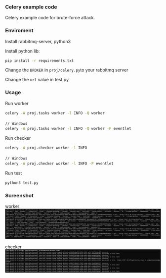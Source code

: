 ### Celery example code
Celery example code for brute-force attack.

### Enviroment
Install rabbitmq-server, python3

Install python lib:
``` bash
pip install -r requirements.txt
```

Change the ```BROKER``` in ```proj/celery.py```to your rabbitmq server



Change the ```url``` value in test.py


### Usage
Run worker
``` bash
celery -A proj.tasks worker -l INFO -Q worker

// Windows
celery -A proj.tasks worker -l INFO -Q worker -P eventlet
```


Run checker
``` bash
celery -A proj.checker worker -l INFO

// Windows
celery -A proj.checker worker -l INFO -P eventlet
```

Run test
``` bash
python3 test.py
```


### Screenshot

worker
![image](https://github.com/how-chtsec/celery_example/blob/main/screenshot/celery-worker.png?raw=true)

checker
![image](https://github.com/how-chtsec/celery_example/blob/main/screenshot/celery-checker.png?raw=true)